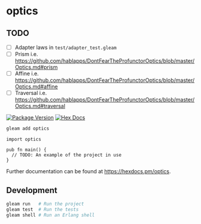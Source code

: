 # optics

## TODO

- [ ] Adapter laws in `test/adapter_test.gleam`
- [ ] Prism i.e. https://github.com/hablapps/DontFearTheProfunctorOptics/blob/master/Optics.md#prism
- [ ] Affine i.e. https://github.com/hablapps/DontFearTheProfunctorOptics/blob/master/Optics.md#affine
- [ ] Traversal i.e. https://github.com/hablapps/DontFearTheProfunctorOptics/blob/master/Optics.md#traversal

[![Package Version](https://img.shields.io/hexpm/v/optics)](https://hex.pm/packages/optics)
[![Hex Docs](https://img.shields.io/badge/hex-docs-ffaff3)](https://hexdocs.pm/optics/)

```sh
gleam add optics
```
```gleam
import optics

pub fn main() {
  // TODO: An example of the project in use
}
```

Further documentation can be found at <https://hexdocs.pm/optics>.

## Development

```sh
gleam run   # Run the project
gleam test  # Run the tests
gleam shell # Run an Erlang shell
```
